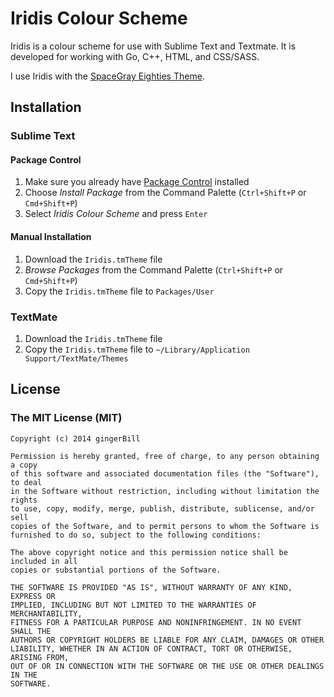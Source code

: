 # Iridis Colour Scheme

Iridis is a colour scheme for use with Sublime Text and Textmate. It is developed for working with Go, C++, HTML, and CSS/SASS. 

I use Iridis with the [SpaceGray Eighties Theme][1].

## Installation

### Sublime Text

#### Package Control

1. Make sure you already have [Package Control][2] installed
2. Choose *Install Package* from the Command Palette (`Ctrl+Shift+P` or `Cmd+Shift+P`)
3. Select *Iridis Colour Scheme* and press `Enter`

#### Manual Installation

1. Download the `Iridis.tmTheme` file
2. *Browse Packages* from the Command Palette (`Ctrl+Shift+P` or `Cmd+Shift+P`)
3. Copy the `Iridis.tmTheme` file to `Packages/User`

### TextMate

1. Download the `Iridis.tmTheme` file
2. Copy the `Iridis.tmTheme` file to `~/Library/Application Support/TextMate/Themes`

## License
### The MIT License (MIT)

	Copyright (c) 2014 gingerBill
	
	Permission is hereby granted, free of charge, to any person obtaining a copy
	of this software and associated documentation files (the "Software"), to deal
	in the Software without restriction, including without limitation the rights
	to use, copy, modify, merge, publish, distribute, sublicense, and/or sell
	copies of the Software, and to permit persons to whom the Software is
	furnished to do so, subject to the following conditions:
	
	The above copyright notice and this permission notice shall be included in all
	copies or substantial portions of the Software.
	
	THE SOFTWARE IS PROVIDED "AS IS", WITHOUT WARRANTY OF ANY KIND, EXPRESS OR
	IMPLIED, INCLUDING BUT NOT LIMITED TO THE WARRANTIES OF MERCHANTABILITY,
	FITNESS FOR A PARTICULAR PURPOSE AND NONINFRINGEMENT. IN NO EVENT SHALL THE
	AUTHORS OR COPYRIGHT HOLDERS BE LIABLE FOR ANY CLAIM, DAMAGES OR OTHER
	LIABILITY, WHETHER IN AN ACTION OF CONTRACT, TORT OR OTHERWISE, ARISING FROM,
	OUT OF OR IN CONNECTION WITH THE SOFTWARE OR THE USE OR OTHER DEALINGS IN THE
	SOFTWARE.


[1]: https://github.com/kkga/spacegray
[2]: http://wbond.net/sublime_packages/package_control/
